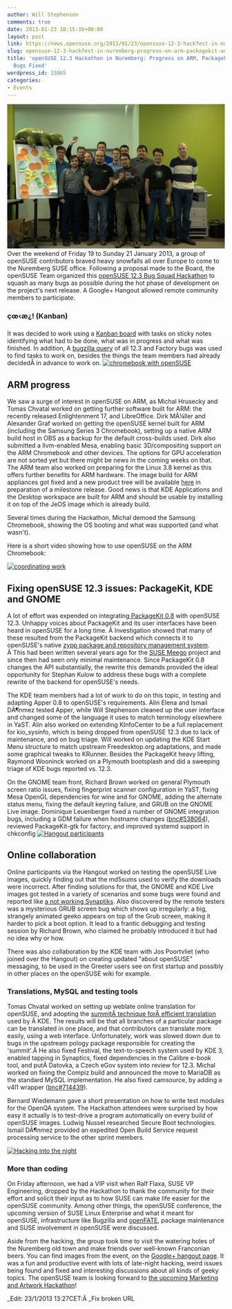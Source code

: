 ```yaml
---
author: Will Stephenson
comments: true
date: 2013-01-23 10:15:16+00:00
layout: post
link: https://news.opensuse.org/2013/01/23/opensuse-12-3-hackfest-in-nuremberg-progress-on-arm-packagekit-and-many-bugs-fixed/
slug: opensuse-12-3-hackfest-in-nuremberg-progress-on-arm-packagekit-and-many-bugs-fixed
title: 'openSUSE 12.3 Hackathon in Nuremberg: Progress on ARM, Packagekit and Many
  Bugs Fixed'
wordpress_id: 15065
categories:
- Events
---
```


[![group photo](/wp-content/uploads/2013/01/DSC_5537.jpg)](/wp-content/uploads/2013/01/DSC_5537.jpg)Over the weekend of Friday 19 to Sunday 21 January 2013, a group of openSUSE contributors braved heavy snowfalls all over Europe to come to the Nuremberg SUSE office. Following a proposal made to the Board, the openSUSE Team organized this [openSUSE 12.3 Bug Squad Hackathon](https://en.opensuse.org/openSUSE:12.3_polish_hackaton) to squash as many bugs as possible during the hot phase of development on the project's next release. A Google+ Hangout allowed remote community members to participate.<!-- more -->


### çœ‹æ¿! (Kanban)


It was decided to work using a [Kanban board](http://en.wikipedia.org/wiki/Kanban_board) with tasks on sticky notes identifying what had to be done, what was in progress and what was finished. In addition, A [bugzilla query](https://bugzilla.novell.com/buglist.cgi?resolution=---&resolution=DUPLICATE&classification=openSUSE&query_format=advanced&bug_status=NEW&bug_status=ASSIGNED&bug_status=NEEDINFO&bug_status=REOPENED&bug_status=RESOLVED&product=openSUSE%2012.3&product=openSUSE%20Factory) of all 12.3 and Factory bugs was used to find tasks to work on, besides the things the team members had already decidedÂ in advance to work on.
[![chromebook with openSUSE](//news.opensuse.org/wp-content/uploads/2013/01/13-1.jpg)](//news.opensuse.org/wp-content/uploads/2013/01/13-1.jpg)


## ARM progress


We saw a surge of interest in openSUSE on ARM, as Michal Hrusecky and Tomas Chvatal worked on getting further software built for ARM: the recently released Enlightenment 17, and LibreOffice. Dirk MÃ¼ller and Alexander Graf worked on getting the openSUSE kernel built for ARM (including the Samsung Series 3 Chromebook), setting up a native ARM build host in OBS as a backup for the default cross-builds used. Dirk also submitted a llvm-enabled Mesa, enabling basic 3D/compositing support on the ARM Chromebook and other devices. The options for GPU acceleration are not sorted yet but there might be news in the coming weeks on that. The ARM team also worked on preparing for the Linux 3.8 kernel as this offers further benefits for ARM hardware. The image build for ARM appliances got fixed and a new product tree will be available [here](http://download.opensuse.org/distribution/armv7hl/factory/repo/oss/) in preparation of a milestone release. Good news is that KDE Applications and the Desktop workspace are built for ARM and should be usable by installing it on top of the JeOS image which is already build.

Several times during the Hackathon, Michal demoed the Samsung Chromebook, showing the OS booting and what was supported (and what wasn't).

Here is a short video showing how to use openSUSE on the ARM Chromebook:


[![coordinating work](//news.opensuse.org/wp-content/uploads/2013/01/P1270670.jpg)](//news.opensuse.org/wp-content/uploads/2013/01/P1270670.jpg)


## Fixing openSUSE 12.3 issues: PackageKit, KDE and GNOME


A lot of effort was expended on integrating[ PackageKit 0.8](http://lists.freedesktop.org/archives/packagekit/2013-January/026025.html) with openSUSE 12.3. Unhappy voices about PackageKit and its user interfaces have been heard in openSUSE for a long time. Â Investigation showed that many of these resulted from the PackageKit backend which connects it to openSUSE's native [zypp package and repository management system](https://en.opensuse.org/Portal:Libzypp). Â This had been written several years ago for the [SUSE Meego](https://www.suse.com/promo/lp/meego.html) project and since then had seen only minimal maintenance. Since PackageKit 0.8 changes the API substantially, the rewrite this demands provided the ideal opportunity for Stephan Kulow to address these bugs with a complete rewrite of the backend for openSUSE's needs.

The KDE team members had a lot of work to do on this topic, in testing and adapting Apper 0.8 to openSUSE's requirements. Alin Elena and Ismail DÃ¶nmez tested Apper, while Will Stephenson cleaned up the user interface and changed some of the language it uses to match terminology elsewhere in YaST. Alin also worked on extending KInfoCenter to be a full replacement for kio_sysinfo, which is being dropped from openSUSE 12.3 due to lack of maintenance, and on bug triage. Will worked on updating the KDE Start Menu structure to match upstream Freedesktop.org adaptations, and made some graphical tweaks to KRunner. Besides the PackageKit heavy lifting, Raymond Wooninck worked on a Plymouth bootsplash and did a sweeping triage of KDE bugs reported vs. 12.3.

On the GNOME team front, Richard Brown worked on general Plymouth screen ratio issues, fixing fingerprint scanner configuration in YaST, fixing Mesa OpenGL dependencies for wine and for GNOME, adding the alternate status menu, fixing the default keyring failure, and GRUB on the GNOME Live image. Dominique Leuenberger fixed a number of GNOME integration bugs, including a GDM failure when hostname changes ([bnc#538064](https://bugzilla.novell.com/show_bug.cgi?id=538064)), reviewed PackageKit-gtk for factory, and improved systemd support in chkconfig
[![Hangout participants](//news.opensuse.org/wp-content/uploads/2013/01/P1270659.jpg)](//news.opensuse.org/wp-content/uploads/2013/01/P1270659.jpg)


## Online collaboration


Online participants via the Hangout worked on testing the openSUSE Live images, quickly finding out that the md5sums used to verify the downloads were incorrect. After finding solutions for that, the GNOME and KDE Live images got tested in a variety of scenarios and some bugs were found and reported like [a not working Synaptiks](https://bugzilla.novell.com/show_bug.cgi?id=799925). Also discovered by the remote testers was a mysterious GRUB screen bug which shows up irregularly: a big, strangely animated geeko appears on top of the Grub screen, making it harder to pick a boot option. It lead to a frantic debugging and testing session by Richard Brown, who claimed he probably introduced it but had no idea why or how.

There was also collaboration by the KDE team with Jos Poortvliet (who joined over the Hangout) on creating updated "about openSUSE" messaging, to be used in the Greeter users see on first startup and possibly in other places on the openSUSE wiki for example.


### Translations, MySQL and testing tools


Tomas Chvatal worked on setting up weblate online translation for openSUSE, and adopting the [summitÂ technique forÂ efficient translation](http://techbase.kde.org/Localization/Workflows/PO_Summit#Translating_in_Summit) used by Â KDE. The results will be that all branches of a particular package can be translated in one place, and that contributors can translate more easily, using a web interface. Unfortunately, work was slowed down due to bugs in the upstream pology package responsible for creating the 'summit'.Â He also fixed Festival, the text-to-speech system used by KDE 3, enabled tapping in Synaptics, fixed dependencies in the Calibre e-book tool, and putÂ Datovka, a Czech eGov system into review for 12.3. Michal worked on fixing the Compiz build and announced the move to MariaDB as the standard MySQL implementation. He also fixed camsource, by adding a v4l1 wrapper ([bnc#714439](https://bugzilla.novell.com/show_bug.cgi?id=714439)).

Bernard Wiedemann gave a short presentation on how to write test modules for the OpenQA system. The Hackathon attendees were surprised by how easy it actually is to test-drive a program automatically on every build of openSUSE images. Ludwig Nussel researched Secure Boot technologies. Ismail DÃ¶nmez provided an expedited Open Build Service request processing service to the other sprint members.

[![Hacking into the night](//news.opensuse.org/wp-content/uploads/2013/01/P1270681.jpg)](//news.opensuse.org/wp-content/uploads/2013/01/P1270681.jpg)


### More than coding


On Friday afternoon, we had a VIP visit when Ralf Flaxa, SUSE VP Engineering, dropped by the Hackathon to thank the community for their effort and solicit their input as to how SUSE can make life easier for the openSUSE community. Among other things, the openSUSE conference, the upcoming version of SUSE Linux Enterprise and what it meant for openSUSE, infrastructure like Bugzilla and [openFATE](https://features.opensuse.org/), package maintenance and SUSE involvement in openSUSE were discussed.

Aside from the hacking, the group took time to visit the watering holes of the Nuremberg old town and make friends over well-known Franconian beers. You can find images from the event, on the [Google+ hangout page](https://plus.google.com/events/ck9u9j47nrtbkgnur5okmfagf88). It was a fun and productive event with lots of late-night hacking, weird issues being found and fixed and interesting discussions about all kinds of geeky topics. The openSUSE team is looking forward to [the upcoming Marketing and Artwork Hackathon](http://en.opensuse.org/openSUSE:12.3_marketing_hackaton)!

_Edit: 23/1/2013 13:27CET:Â _Fix broken URL
